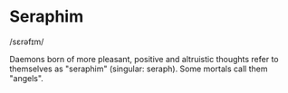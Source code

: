 # Seraphim
/sɛrəfɪm/

Daemons born of more pleasant, positive and altruistic thoughts refer to themselves as "seraphim" (singular: seraph). Some mortals call them "angels".